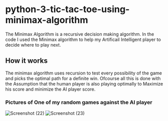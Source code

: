 # python-3-tic-tac-toe-using-minimax-algorithm
The Minimax Algorithm is a recursive decision making algorithm. In the code I used the Minimax algorithm to help my Artificail Intelligent player to decide where to play next.

## How it works 
The minimax algorithm uses recursion to test every possibility of the game and picks the optimal path for a definite win. Ofcourse all this is done with the Assumption that the human player is also playing optimally to Maximize his score and minimize the AI player score.

### Pictures of One of my random games against the AI player
![Screenshot (22)](https://github.com/S-Immanuel01/python-3-tic-tac-toe-minimax-/assets/142397823/8f1c07e5-4607-4e0a-a9c3-ca59829ed105)
![Screenshot (23)](https://github.com/S-Immanuel01/python-3-tic-tac-toe-minimax-/assets/142397823/960f36e6-7be3-4e58-8570-e69c89cb2fbb)


